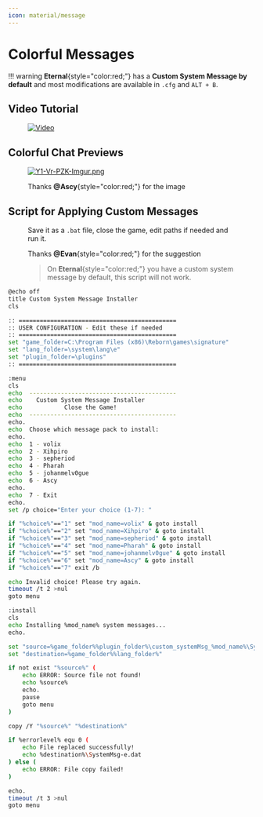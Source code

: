 ```yaml
---
icon: material/message
---
```



# Colorful Messages

!!! warning
    **Eternal**{style="color:red;"} has a **Custom System Message by default** and most modifications are available in `.cfg` and `ALT + B`.

## Video Tutorial

<figure markdown>

[![Video](https://i.postimg.cc/hGqy179r/undefined-Imgur-1.gif)](https://postimg.cc/v43tQT2g)

</figure>

## Colorful Chat Previews


<figure markdown>

[![Y1-Vr-PZK-Imgur.png](https://i.postimg.cc/dtYMZ7W2/Y1-Vr-PZK-Imgur.png)](https://postimg.cc/hhpZHGRv)

Thanks **@Ascy**{style="color:red;"} for the image

</figure>

## Script for Applying Custom Messages

<figure markdown>

Save it as a `.bat` file, close the game, edit paths if needed and run it.

Thanks **@Evan**{style="color:red;"} for the suggestion

> On **Eternal**{style="color:red;"} you have a custom system message by default, this script will not work.

</figure>
    
```bash
@echo off
title Custom System Message Installer
cls

:: =============================================
:: USER CONFIGURATION - Edit these if needed
:: =============================================
set "game_folder=C:\Program Files (x86)\Reborn\games\signature"
set "lang_folder=\system\lang\e"
set "plugin_folder=\plugins"
:: =============================================

:menu
cls
echo  ------------------------------------------
echo    Custom System Message Installer
echo            Close the Game!
echo  ------------------------------------------
echo.
echo  Choose which message pack to install:
echo.
echo  1 - volix
echo  2 - Xihpiro
echo  3 - sepheriod
echo  4 - Pharah
echo  5 - johanmelv0gue
echo  6 - Ascy
echo.
echo  7 - Exit
echo.
set /p choice="Enter your choice (1-7): "

if "%choice%"=="1" set "mod_name=volix" & goto install
if "%choice%"=="2" set "mod_name=Xihpiro" & goto install
if "%choice%"=="3" set "mod_name=sepheriod" & goto install
if "%choice%"=="4" set "mod_name=Pharah" & goto install
if "%choice%"=="5" set "mod_name=johanmelv0gue" & goto install
if "%choice%"=="6" set "mod_name=Ascy" & goto install
if "%choice%"=="7" exit /b

echo Invalid choice! Please try again.
timeout /t 2 >nul
goto menu

:install
cls
echo Installing %mod_name% system messages...
echo.

set "source=%game_folder%%plugin_folder%\custom_systemMsg_%mod_name%\SystemMsg-e.dat"
set "destination=%game_folder%%lang_folder%"

if not exist "%source%" (
    echo ERROR: Source file not found!
    echo %source%
    echo.
    pause
    goto menu
)

copy /Y "%source%" "%destination%"

if %errorlevel% equ 0 (
    echo File replaced successfully!
    echo %destination%\SystemMsg-e.dat
) else (
    echo ERROR: File copy failed!
)

echo.
timeout /t 3 >nul
goto menu
```
